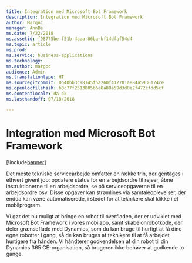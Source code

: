 ```yaml
---
title: Integration med Microsoft Bot Framework
description: Integration med Microsoft Bot Framework
author: MargoC
manager: AnnBe
ms.date: 7/22/2018
ms.assetid: f98775be-f51b-4aaa-86ba-bf14dfaf54d4
ms.topic: article
ms.prod: 
ms.service: business-applications
ms.technology: 
ms.author: margoc
audience: Admin
ms.translationtype: HT
ms.sourcegitcommit: 0b40bb3c98145f5a260f412701a884a5936174ce
ms.openlocfilehash: b0c77f2513805b6a8a88a59d3d0e2f472cfdd5cf
ms.contentlocale: da-dk
ms.lasthandoff: 07/18/2018

---
```

#  <a name="microsoft-bot-framework-integration"></a>Integration med Microsoft Bot Framework


[!include[banner](../../../../includes/banner.md)]

Det meste tekniske servicearbejde omfatter en række trin, der gentages i ethvert givent job: opdatere status for en arbejdsordre til rejser, åbne instruktionerne til en arbejdsordre, se på serviceopgaverne til en arbejdsordre osv. Disse opgaver kan strømlines via samtaleoplevelser, der endda kan være automatiserede, i stedet for at teknikere skal klikke i et mobilprogram. 

Vi gør det nu muligt at bringe en robot til overfladen, der er udviklet med Microsoft Bot Framework i vores mobilapp, samt skabelonrobotkode, der deler grænseflade med Dynamics, som du kan bruge til hurtigt at få dine egne robotter i gang, så de kan bruges af teknikere til at få arbejdet hurtigere fra hånden. Vi håndterer godkendelsen af din robot til din Dynamics 365 CE-organisation, så brugeren ikke behøver at godkende to gange.



